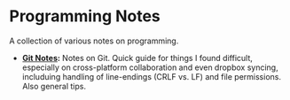# Programming Notes
A collection of various notes on programming.

- **[Git Notes](https://github.com/GandalfSaxe/programming-notes/blob/master/git-notes/git-notes.md):** Notes on Git. Quick guide for things I found difficult, especially on cross-platform collaboration and even dropbox syncing, includuing handling of line-endings (CRLF vs. LF) and file permissions. Also general tips.
